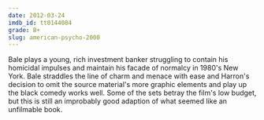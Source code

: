 ```yaml
---
date: 2012-03-24
imdb_id: tt0144084
grade: B+
slug: american-psycho-2000
---
```


Bale plays a young, rich investment banker struggling to contain his homicidal impulses and maintain his facade of normalcy in 1980's New York. Bale straddles the line of charm and menace with ease and Harron's decision to omit the source material's more graphic elements and play up the black comedy works well. Some of the sets betray the film's low budget, but this is still an improbably good adaption of what seemed like an unfilmable book.
